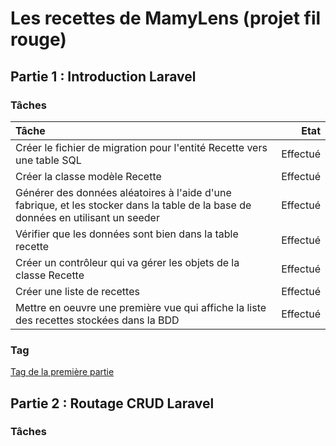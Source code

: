 # Les recettes de MamyLens (projet fil rouge)

## Partie 1 : Introduction Laravel

### Tâches

| Tâche                                                                                                                             | Etat     |
| :---                                                                                                                              | -------: |
| Créer le fichier de migration pour l'entité Recette vers une table SQL                                                            | Effectué |
| Créer la classe modèle Recette                                                                                                    | Effectué |
| Générer des données aléatoires à l'aide d'une fabrique, et les stocker dans la table de la base de données en utilisant un seeder | Effectué |
| Vérifier que les données sont bien dans la table recette                                                                          | Effectué |
| Créer un contrôleur qui va gérer les objets de la classe Recette                                                                  | Effectué |
| Créer une liste de recettes                                                                                                       | Effectué |
| Mettre en oeuvre une première vue qui affiche la liste des recettes stockées dans la BDD                                          | Effectué |

### Tag

[Tag de la première partie](https://gitlab.univ-artois.fr/projets-web-rl/projet-fil-rouge/-/tags/Introduction_Laravel)

## Partie 2 : Routage CRUD Laravel

### Tâches


